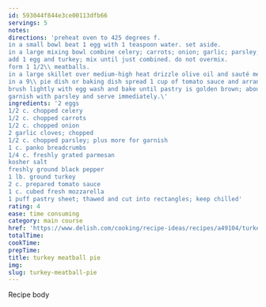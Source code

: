 ```yaml
---
id: 593044f844e3ce00113dfb66
servings: 5
notes:
directions: 'preheat oven to 425 degrees f.
in a small bowl beat 1 egg with 1 teaspoon water. set aside.
in a large mixing bowl combine celery; carrots; onion; garlic; parsley; breadcrumbs; parmesan; 1 teaspoon salt; and 1/2 teaspoon pepper. mix well.
add 1 egg and turkey; mix until just combined. do not overmix.
form 1 1/2\\ meatballs.
in a large skillet over medium-high heat drizzle olive oil and sauté meatballs until golden brown; about 3 to 5 minutes.
in a 9\\ pie dish or baking dish spread 1 cup of tomato sauce and arrange meatballs in an even layer. top with remaining tomato sauce; sprinkle mozzarella and arrange puff pastry pieces in a circular pattern. less overlap will help the puff pastry rise.
brush lightly with egg wash and bake until pastry is golden brown; about 15 to 20 minutes.
garnish with parsley and serve immediately.\'
ingredients: '2 eggs
1/2 c. chopped celery
1/2 c. chopped carrots
1/2 c. chopped onion
2 garlic cloves; chopped
1/2 c. chopped parsley; plus more for garnish
1 c. panko breadcrumbs
1/4 c. freshly grated parmesan
kosher salt
freshly ground black pepper
1 lb. ground turkey
2 c. prepared tomato sauce
1 c. cubed fresh mozzarella
1 puff pastry sheet; thawed and cut into rectangles; keep chilled'
rating: 4
ease: time consuming
category: main course
href: 'https://www.delish.com/cooking/recipe-ideas/recipes/a49104/turkey-meatball-pie-recipe/'
totalTime:
cookTime:
prepTime:
title: turkey meatball pie
img:
slug: turkey-meatball-pie
---
```

Recipe body